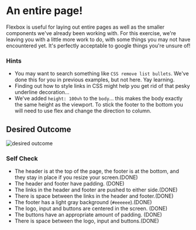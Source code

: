 # An entire page!

Flexbox is useful for laying out entire pages as well as the smaller components we've already been working with. For this exercise, we're leaving you with a little more work to do, with some things you may not have encountered yet. It's perfectly acceptable to google things you're unsure of!

### Hints
- You may want to search something like `CSS remove list bullets`.  We've done this for you in previous examples, but not here. Yay learning.
- Finding out how to style links in CSS might help you get rid of that pesky underline decoration...
- We've added `height: 100vh` to the `body`... this makes the body exactly the same height as the viewport. To stick the footer to the bottom you will need to use flex and change the direction to column.

## Desired Outcome
![desired outcome](./desired-outcome.png)

### Self Check

- The header is at the top of the page, the footer is at the bottom, and they stay in place if you resize your screen.(DONE)
- The header and footer have padding. (DONE)
- The links in the header and footer are pushed to either side.(DONE)
- There is space between the links in the header and footer.(DONE)
- The footer has a light gray background (`#eeeeee`).(DONE)
- The logo, input and buttons are centered in the screen. (DONE)
- The buttons have an appropriate amount of padding. (DONE)
- There is space between the logo, input and buttons.(DONE)
